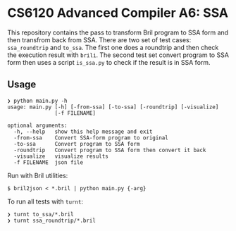 # CS6120 Advanced Compiler A6: SSA

This repository contains the pass to transform Bril program to SSA form and then transfrom back from SSA. There are two set of test cases: `ssa_roundtrip` and `to_ssa`. The first one does a roundtrip and then check the execution result with `brili`. The second test set convert program to SSA form then uses a script `is_ssa.py` to check if the result is in SSA form.

## Usage
```
❯ python main.py -h
usage: main.py [-h] [-from-ssa] [-to-ssa] [-roundtrip] [-visualize]
               [-f FILENAME]

optional arguments:
  -h, --help   show this help message and exit
  -from-ssa    Convert SSA-form program to original
  -to-ssa      Convert program to SSA form
  -roundtrip   Convert program to SSA form then convert it back
  -visualize   visualize results
  -f FILENAME  json file
```

Run with Bril utilities:

```
$ bril2json < *.bril | python main.py {-arg} 
```

To run all tests with `turnt`: 
```
❯ turnt to_ssa/*.bril
❯ turnt ssa_roundtrip/*.bril
```